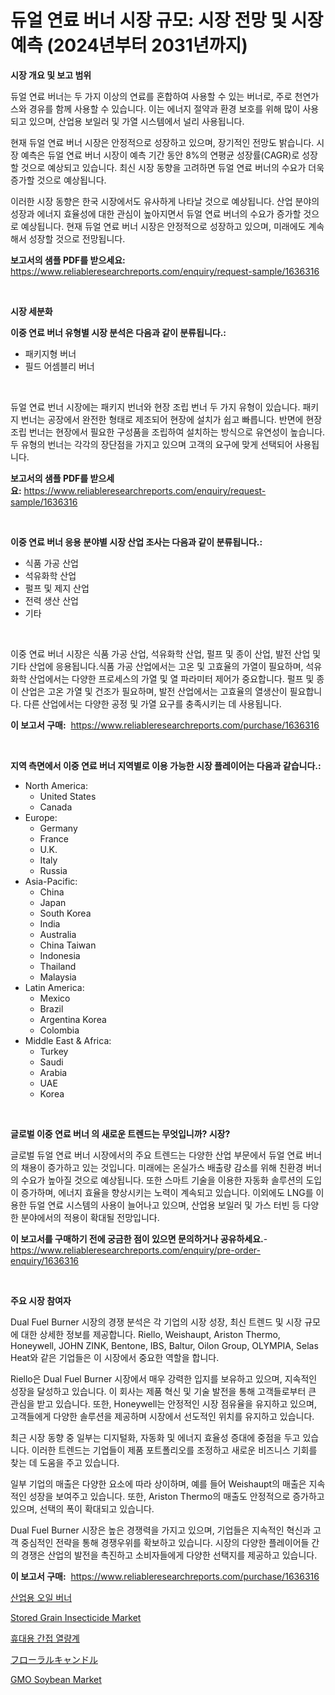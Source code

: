 <p><h1>듀얼 연료 버너 시장 규모: 시장 전망 및 시장 예측 (2024년부터 2031년까지)</h1></p><p><strong>시장 개요 및 보고 범위</strong></p>
<p><p>듀얼 연료 버너는 두 가지 이상의 연료를 혼합하여 사용할 수 있는 버너로, 주로 천연가스와 경유를 함께 사용할 수 있습니다. 이는 에너지 절약과 환경 보호를 위해 많이 사용되고 있으며, 산업용 보일러 및 가열 시스템에서 널리 사용됩니다.</p><p>현재 듀얼 연료 버너 시장은 안정적으로 성장하고 있으며, 장기적인 전망도 밝습니다. 시장 예측은 듀얼 연료 버너 시장이 예측 기간 동안 8%의 연평균 성장률(CAGR)로 성장할 것으로 예상되고 있습니다. 최신 시장 동향을 고려하면 듀얼 연료 버너의 수요가 더욱 증가할 것으로 예상됩니다.</p><p>이러한 시장 동향은 한국 시장에서도 유사하게 나타날 것으로 예상됩니다. 산업 분야의 성장과 에너지 효율성에 대한 관심이 높아지면서 듀얼 연료 버너의 수요가 증가할 것으로 예상됩니다. 현재 듀얼 연료 버너 시장은 안정적으로 성장하고 있으며, 미래에도 계속해서 성장할 것으로 전망됩니다.</p></p>
<p><strong>보고서의 샘플 PDF를 받으세요:</strong> <a href="https://www.reliableresearchreports.com/enquiry/request-sample/1636316">https://www.reliableresearchreports.com/enquiry/request-sample/1636316</a></p>
<p>&nbsp;</p>
<p><strong>시장 세분화</strong></p>
<p><strong>이중 연료 버너 유형별 시장 분석은 다음과 같이 분류됩니다.:</strong></p>
<p><ul><li>패키지형 버너</li><li>필드 어셈블리 버너</li></ul></p>
<p>&nbsp;</p>
<p><p>듀얼 연료 번너 시장에는 패키지 번너와 현장 조립 번너 두 가지 유형이 있습니다. 패키지 번너는 공장에서 완전한 형태로 제조되어 현장에 설치가 쉽고 빠릅니다. 반면에 현장 조립 번너는 현장에서 필요한 구성품을 조립하여 설치하는 방식으로 유연성이 높습니다. 두 유형의 번너는 각각의 장단점을 가지고 있으며 고객의 요구에 맞게 선택되어 사용됩니다.</p></p>
<p><strong>보고서의 샘플 PDF를 받으세요:</strong>&nbsp;<a href="https://www.reliableresearchreports.com/enquiry/request-sample/1636316">https://www.reliableresearchreports.com/enquiry/request-sample/1636316</a></p>
<p>&nbsp;</p>
<p><strong> 이중 연료 버너 응용 분야별 시장 산업 조사는 다음과 같이 분류됩니다.:</strong></p>
<p><ul><li>식품 가공 산업</li><li>석유화학 산업</li><li>펄프 및 제지 산업</li><li>전력 생산 산업</li><li>기타</li></ul></p>
<p>&nbsp;</p>
<p><p>이중 연료 버너 시장은 식품 가공 산업, 석유화학 산업, 펄프 및 종이 산업, 발전 산업 및 기타 산업에 응용됩니다.식품 가공 산업에서는 고온 및 고효율의 가열이 필요하며, 석유화학 산업에서는 다양한 프로세스의 가열 및 열 파라미터 제어가 중요합니다. 펄프 및 종이 산업은 고온 가열 및 건조가 필요하며, 발전 산업에서는 고효율의 열생산이 필요합니다. 다른 산업에서는 다양한 공정 및 가열 요구를 충족시키는 데 사용됩니다.</p></p>
<p><strong>이 보고서 구매:</strong>&nbsp; <a href="https://www.reliableresearchreports.com/purchase/1636316">https://www.reliableresearchreports.com/purchase/1636316</a></p>
<p>&nbsp;</p>
<p><strong>지역 측면에서 이중 연료 버너 지역별로 이용 가능한 시장 플레이어는 다음과 같습니다.:</strong></p>
<p><ul>
    <li>
        North America:
        <ul>
            <li>United States</li>
            <li>Canada</li>
        </ul>
    </li>
    <li>
        Europe:
        <ul>
            <li>Germany</li>
            <li>France</li>
            <li>U.K.</li>
            <li>Italy</li>
            <li>Russia</li>
        </ul>
    </li>
    <li>
        Asia-Pacific:
        <ul>
            <li>China</li>
            <li>Japan</li>
            <li>South Korea</li>
            <li>India</li>
            <li>Australia</li>
            <li>China Taiwan</li>
            <li>Indonesia</li>
            <li>Thailand</li>
            <li>Malaysia</li>
        </ul>
    </li>
    <li>
        Latin America:
        <ul>
            <li>Mexico</li>
            <li>Brazil</li>
            <li>Argentina Korea</li>
            <li>Colombia</li>
        </ul>
    </li>
    <li>
        Middle East & Africa:
        <ul>
            <li>Turkey</li>
            <li>Saudi</li>
            <li>Arabia</li>
            <li>UAE</li>
            <li>Korea</li>
        </ul>
    </li>
    </ul></p>
<p>&nbsp;</p>
<p><strong>글로벌 이중 연료 버너 의 새로운 트렌드는 무엇입니까? 시장?</strong></p>
<p><p>글로벌 듀얼 연료 버너 시장에서의 주요 트렌드는 다양한 산업 부문에서 듀얼 연료 버너의 채용이 증가하고 있는 것입니다. 미래에는 온실가스 배출량 감소를 위해 친환경 버너의 수요가 높아질 것으로 예상됩니다. 또한 스마트 기술을 이용한 자동화 솔루션의 도입이 증가하며, 에너지 효율을 향상시키는 노력이 계속되고 있습니다. 이외에도 LNG를 이용한 듀얼 연료 시스템의 사용이 늘어나고 있으며, 산업용 보일러 및 가스 터빈 등 다양한 분야에서의 적용이 확대될 전망입니다.</p></p>
<p><strong>이 보고서를 구매하기 전에 궁금한 점이 있으면 문의하거나 공유하세요.</strong>- <a href="https://www.reliableresearchreports.com/enquiry/pre-order-enquiry/1636316">https://www.reliableresearchreports.com/enquiry/pre-order-enquiry/1636316</a></p>
<p>&nbsp;</p>
<p><strong>주요 시장 참여자</strong></p>
<p><p>Dual Fuel Burner 시장의 경쟁 분석은 각 기업의 시장 성장, 최신 트렌드 및 시장 규모에 대한 상세한 정보를 제공합니다. Riello, Weishaupt, Ariston Thermo, Honeywell, JOHN ZINK, Bentone, IBS, Baltur, Oilon Group, OLYMPIA, Selas Heat와 같은 기업들은 이 시장에서 중요한 역할을 합니다.</p><p>Riello은 Dual Fuel Burner 시장에서 매우 강력한 입지를 보유하고 있으며, 지속적인 성장을 달성하고 있습니다. 이 회사는 제품 혁신 및 기술 발전을 통해 고객들로부터 큰 관심을 받고 있습니다. 또한, Honeywell는 안정적인 시장 점유율을 유지하고 있으며, 고객들에게 다양한 솔루션을 제공하며 시장에서 선도적인 위치를 유지하고 있습니다.</p><p>최근 시장 동향 중 일부는 디지털화, 자동화 및 에너지 효율성 증대에 중점을 두고 있습니다. 이러한 트렌드는 기업들이 제품 포트폴리오를 조정하고 새로운 비즈니스 기회를 찾는 데 도움을 주고 있습니다.</p><p>일부 기업의 매출은 다양한 요소에 따라 상이하며, 예를 들어 Weishaupt의 매출은 지속적인 성장을 보여주고 있습니다. 또한, Ariston Thermo의 매출도 안정적으로 증가하고 있으며, 선택의 폭이 확대되고 있습니다.</p><p>Dual Fuel Burner 시장은 높은 경쟁력을 가지고 있으며, 기업들은 지속적인 혁신과 고객 중심적인 전략을 통해 경쟁우위를 확보하고 있습니다. 시장의 다양한 플레이어들 간의 경쟁은 산업의 발전을 촉진하고 소비자들에게 다양한 선택지를 제공하고 있습니다.</p></p>
<p><strong>이 보고서 구매:</strong>&nbsp;&nbsp;<a href="https://www.reliableresearchreports.com/purchase/1636316">https://www.reliableresearchreports.com/purchase/1636316</a></p>
<p><p><a href="https://github.com/ZacharyScthmitt4465/Market-Research-Report-List-1/blob/main/84109977708.md">산업용 오일 버너</a></p><p><a href="https://issuu.com/reportprime-2/docs/stored-grain-insecticide-market-size-2030.pptx">Stored Grain Insecticide Market</a></p><p><a href="https://github.com/lkwggful07722/Market-Research-Report-List-1/blob/main/66946967707.md">휴대용 간접 열량계</a></p><p><a href="https://medium.com/@hattietromp/%E8%8A%B1%E3%81%AE%E3%82%AD%E3%83%A3%E3%83%B3%E3%83%89%E3%83%AB%E3%83%9E%E3%83%BC%E3%82%B1%E3%83%83%E3%83%88%E3%81%AE%E8%A6%8F%E6%A8%A1-%E3%83%9E%E3%83%BC%E3%82%B1%E3%83%83%E3%83%88%E3%81%AE%E5%B1%95%E6%9C%9B%E3%81%A8%E3%83%9E%E3%83%BC%E3%82%B1%E3%83%83%E3%83%88%E3%81%AE%E4%BA%88%E6%B8%AC-2024%E5%B9%B4%E3%81%8B%E3%82%892031%E5%B9%B4%E3%81%BE%E3%81%A7-22dd29d51c1f">フローラルキャンドル</a></p><p><a href="https://issuu.com/reportprime-2/docs/gmo-soybean-market-size-2030.pptx">GMO Soybean Market</a></p></p>

